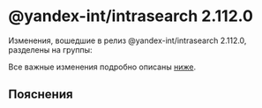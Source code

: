 # @yandex-int/intrasearch 2.112.0

<!-- ЧЕЛОВЕЧЕСКОЕ ВСТУПЛЕНИЕ -->

Изменения, вошедшие в релиз @yandex-int/intrasearch 2.112.0, разделены на группы:

Все важные изменения подробно описаны [ниже](#Пояснения).

## Пояснения

